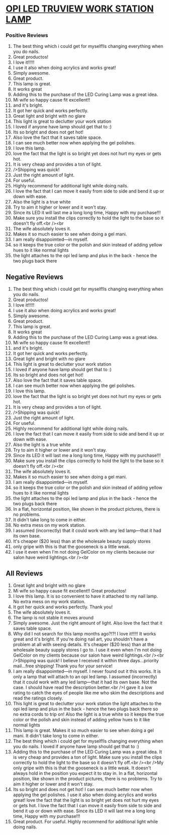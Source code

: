 # [OPI LED TRUVIEW WORK STATION LAMP](https://products.checkmycream.com/products/OPI-LED-TRUVIEW-WORK-STATION-LAMP.html)

### Positive Reviews

<ol>
      <li>The best thing which i could get for myself!Is changing everything when you do nails.</li>
      <li>Great productos!</li>
      <li>I love it!!!!!</li>
      <li>I use it also when doing acrylics and works great!</li>
      <li>Simply awesome.</li>
      <li>Great product.  </li>
      <li>This lamp is great.</li>
      <li>It works great</li>
      <li>Adding this to the purchase of the LED Curing Lamp was a great idea.  </li>
      <li>Mi wife so happy cause fit excellent!!</li>
      <li>and it&#x27;s bright.</li>
      <li>It got her quick and works perfectly.</li>
      <li>Great light and bright with no glare</li>
      <li>This light is great to declutter your work station</li>
      <li>I loved  if anyone have lamp should get that to :)</li>
      <li>Its so bright and does not get hot!</li>
      <li>Also love the fact that it saves table space.</li>
      <li>I can see much better now when applying the gel polishes.</li>
      <li>I love this lamp.  </li>
      <li>love the fact that the light is so bright yet does not hurt my eyes or gets hot.</li>
      <li>It is very cheap and provides a ton of light.  </li>
      <li>/&gt;Shipping was quick!</li>
      <li>Just the right amount of light.</li>
      <li>For useful.  </li>
      <li>Highly recommend for additional light while doing nails.</li>
      <li>I love the fact that I can move it easily from side to side and bend it up or down with ease.</li>
      <li>Also the light is a true white</li>
      <li>Try to aim it higher or lower and it won&#x27;t stay.</li>
      <li>Since its LED it will last me a long long time, Happy with my purchase!!!</li>
      <li>Make sure you install the clips correctly to hold the light to the base so it doesn&#x27;t fly off.&lt;br /&gt;&lt;br</li>
      <li>The wife absolutely loves it.</li>
      <li>Makes it so much easier to see when doing a gel mani.</li>
      <li>I am really disappoimted—in myself.  </li>
      <li>so it keeps the true color or the polish and skin instead of adding yellow hues to it like normal lights</li>
      <li>the light attaches to the opi led lamp and plus in the back - hence the two plugs back there</li>
</ol>


<h2>Negative Reviews</h2>
<ol>
<li> The best thing which i could get for myself!Is changing everything when you do nails.</li>
<li> Great productos!</li>
<li> I love it!!!!!</li>
<li> I use it also when doing acrylics and works great!</li>
<li> Simply awesome.</li>
<li> Great product.  </li>
<li> This lamp is great.</li>
<li> It works great</li>
<li> Adding this to the purchase of the LED Curing Lamp was a great idea.  </li>
<li> Mi wife so happy cause fit excellent!!</li>
<li> and it&#x27;s bright.</li>
<li> It got her quick and works perfectly.</li>
<li> Great light and bright with no glare</li>
<li> This light is great to declutter your work station</li>
<li> I loved  if anyone have lamp should get that to :)</li>
<li> Its so bright and does not get hot!</li>
<li> Also love the fact that it saves table space.</li>
<li> I can see much better now when applying the gel polishes.</li>
<li> I love this lamp.  </li>
<li> love the fact that the light is so bright yet does not hurt my eyes or gets hot.</li>
<li> It is very cheap and provides a ton of light.  </li>
<li> /&gt;Shipping was quick!</li>
<li> Just the right amount of light.</li>
<li> For useful.  </li>
<li> Highly recommend for additional light while doing nails.</li>
<li> I love the fact that I can move it easily from side to side and bend it up or down with ease.</li>
<li> Also the light is a true white</li>
<li> Try to aim it higher or lower and it won&#x27;t stay.</li>
<li> Since its LED it will last me a long long time, Happy with my purchase!!!</li>
<li> Make sure you install the clips correctly to hold the light to the base so it doesn&#x27;t fly off.&lt;br /&gt;&lt;br</li>
<li> The wife absolutely loves it.</li>
<li> Makes it so much easier to see when doing a gel mani.</li>
<li> I am really disappoimted—in myself.  </li>
<li> so it keeps the true color or the polish and skin instead of adding yellow hues to it like normal lights</li>
<li> the light attaches to the opi led lamp and plus in the back - hence the two plugs back there</li>
<li> In a flat, horizontal position, like shown in the product pictures, there is no problems.  </li>
<li> It didn&#x27;t take long to come in either.</li>
<li> No extra mess on my work station.</li>
<li> I assumed (incorrectly) that it could work with any led lamp—that it had its own base.  </li>
<li> It&#x27;s cheaper ($20 less) than at the wholesale beauty supply stores</li>
<li> only gripe with this is that the gooseneck is a little weak.  </li>
<li> I use it even when I&#x27;m not doing GelColor on my clients because our salon have weird lightings.&lt;br /&gt;&lt;br</li>
</ol>

<h2>All Reviews</h2>

<ol>
    <li> Great light and bright with no glare</li>
    <li> Mi wife so happy cause fit excellent!! Great productos!</li>
    <li> I love this lamp.  It is so convenient to have it attached to my nail lamp.  No extra mess on my work station.</li>
    <li> It got her quick and works perfectly. Thank you!</li>
    <li> The wife absolutely loves it.</li>
    <li> The lamp is not stable it moves around</li>
    <li> Simply awesome. Just the right amount of light. Also love the fact that it saves table space.</li>
    <li> Why did I not search for this lamp months ago?!?! I love it!!!!! It works great and it&#x27;s bright. If you&#x27;re doing nail art, you shouldn&#x27;t have a problem at all with seeing details. It&#x27;s cheaper ($20 less) than at the wholesale beauty supply stores I go to. I use it even when I&#x27;m not doing GelColor on my clients because our salon have weird lightings.&lt;br /&gt;&lt;br /&gt;Shipping was quick! I believe I received it within three days...priority mail...free shipping! Thank you for your service!</li>
    <li> I am really disappoimted—in myself.  I never found out it this works. It is only a lamp that will attach to an opi led lamp. I assumed (incorrectly) that it could work with any led lamp—that it had its own base.  Not the case.  I should have read the description better.&lt;br /&gt;I gave it a low rating to catch the eyes of people like me who skim the descriptions and read the ratings closely.</li>
    <li> This light is great to declutter your work station the light attaches to the opi led lamp and plus in the back - hence the two plugs back there so no extra cords to trip on! Also the light is a true white so it keeps the true color or the polish and skin instead of adding yellow hues to it like normal lights</li>
    <li> This lamp is great. Makes it so much easier to see when doing a gel mani. It didn&#x27;t take long to come in either.</li>
    <li> The best thing which i could get for myself!Is changing everything when you do nails. I loved  if anyone have lamp should get that to :)</li>
    <li> Adding this to the purchase of the LED Curing Lamp was a great idea.  It is very cheap and provides a ton of light.  Make sure you install the clips correctly to hold the light to the base so it doesn&#x27;t fly off.&lt;br /&gt;&lt;br /&gt;My only gripe with this is that the gooseneck is a little weak.  It doesn&#x27;t always hold in the position you expect it to stay in.  In a flat, horizontal position, like shown in the product pictures, there is no problems.  Try to aim it higher or lower and it won&#x27;t stay.</li>
    <li> Its so bright and does not get hot! I can see much better now when applying the gel polishes. I use it also when doing acrylics and works great! love the fact that the light is so bright yet does not hurt my eyes or gets hot. I love the fact that I can move it easily from side to side and bend it up or down with ease. Since its LED it will last me a long long time, Happy with my purchase!!!</li>
    <li> Great product.  For useful.  Highly recommend for additional light while doing nails.</li>
</ol>




